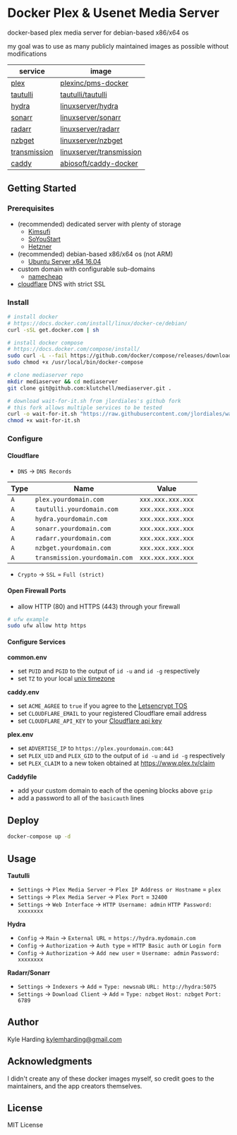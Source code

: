 # Docker Plex & Usenet Media Server #

docker-based plex media server for debian-based x86/x64 os 

my goal was to use as many publicly maintained images as possible without modifications

|service|image|
|---|---|
|[plex](https://plex.tv)|[plexinc/pms-docker](https://hub.docker.com/r/plexinc/pms-docker/)|
|[tautulli](http://tautulli.com/)|[tautulli/tautulli](https://hub.docker.com/r/tautulli/tautulli/)|
|[hydra](https://nzbhydra.com/)|[linuxserver/hydra](https://hub.docker.com/r/linuxserver/hydra/)|
|[sonarr](https://sonarr.tv)|[linuxserver/sonarr](https://hub.docker.com/r/linuxserver/sonarr/)|
|[radarr](https://radarr.video)|[linuxserver/radarr](https://hub.docker.com/r/linuxserver/radarr/)|
|[nzbget](https://nzbget.net)|[linuxserver/nzbget](https://hub.docker.com/r/linuxserver/nzbget/)|
|[transmission](https://transmissionbt.com)|[linuxserver/transmission](https://hub.docker.com/r/linuxserver/transmission/)|
|[caddy](https://caddyserver.com/)|[abiosoft/caddy-docker](https://hub.docker.com/r/abiosoft/caddy/)|

## Getting Started

### Prerequisites

* (recommended) dedicated server with plenty of storage
  * [Kimsufi](https://www.kimsufi.com/ca/en/servers.xml)
  * [SoYouStart](https://www.soyoustart.com/ca/en/essential-servers/)
  * [Hetzner](https://www.hetzner.com/sb?country=us)
* (recommended) debian-based x86/x64 os (not ARM)
  * [Ubuntu Server x64 16.04](https://www.ubuntu.com/download/server)
* custom domain with configurable sub-domains
  * [namecheap](https://www.namecheap.com/)
* [cloudflare](https://www.cloudflare.com/) DNS with strict SSL

### Install

```bash
# install docker
# https://docs.docker.com/install/linux/docker-ce/debian/
curl -sSL get.docker.com | sh

# install docker compose
# https://docs.docker.com/compose/install/
sudo curl -L --fail https://github.com/docker/compose/releases/download/1.21.2/run.sh -o /usr/local/bin/docker-compose
sudo chmod +x /usr/local/bin/docker-compose

# clone mediaserver repo
mkdir mediaserver && cd mediaserver
git clone git@github.com:klutchell/mediaserver.git .

# download wait-for-it.sh from jlordiales's github fork
# this fork allows multiple services to be tested
curl -o wait-for-it.sh "https://raw.githubusercontent.com/jlordiales/wait-for-it/master/wait-for-it.sh"
chmod +x wait-for-it.sh
```

### Configure

#### Cloudflare

* `DNS` -> `DNS Records`

|Type|Name|Value|
|---|---|---|
|`A`|`plex.yourdomain.com`|`xxx.xxx.xxx.xxx`|
|`A`|`tautulli.yourdomain.com`|`xxx.xxx.xxx.xxx`|
|`A`|`hydra.yourdomain.com`|`xxx.xxx.xxx.xxx`|
|`A`|`sonarr.yourdomain.com`|`xxx.xxx.xxx.xxx`|
|`A`|`radarr.yourdomain.com`|`xxx.xxx.xxx.xxx`|
|`A`|`nzbget.yourdomain.com`|`xxx.xxx.xxx.xxx`|
|`A`|`transmission.yourdomain.com`|`xxx.xxx.xxx.xxx`|

* `Crypto` -> `SSL` = `Full (strict)`

#### Open Firewall Ports

* allow HTTP (80) and HTTPS (443) through your firewall
```bash
# ufw example
sudo ufw allow http https
```

#### Configure Services

**common.env**
* set `PUID` and `PGID` to the output of `id -u` and `id -g` respectively
* set `TZ` to your local [unix timezone](https://en.wikipedia.org/wiki/List_of_tz_database_time_zones)

**caddy.env**
* set `ACME_AGREE` to `true` if you agree to the [Letsencrypt TOS](https://docs.google.com/viewer?url=https%3A%2F%2Fletsencrypt.org%2Fdocuments%2F2017.11.15-LE-SA-v1.2.pdf&pdf=true)
* set `CLOUDFLARE_EMAIL` to your registered Cloudflare email address
* set `CLOUDFLARE_API_KEY` to your [Cloudflare api key](https://support.cloudflare.com/hc/en-us/articles/200167836-Where-do-I-find-my-Cloudflare-API-key-)

**plex.env**
* set `ADVERTISE_IP` to `https://plex.yourdomain.com:443`
* set `PLEX_UID` and `PLEX_GID` to the output of `id -u` and `id -g` respectively
* set `PLEX_CLAIM` to a new token obtained at https://www.plex.tv/claim

**Caddyfile**
* add your custom domain to each of the opening blocks above `gzip`
* add a password to all of the `basicauth` lines

## Deploy

```bash
docker-compose up -d
```

## Usage

**Tautulli**
* `Settings` -> `Plex Media Server` -> `Plex IP Address or Hostname` = `plex`
* `Settings` -> `Plex Media Server` -> `Plex Port` = `32400`
* `Settings` -> `Web Interface` -> `HTTP Username: admin` `HTTP Password: xxxxxxxx`

**Hydra**
* `Config` -> `Main` -> `External URL` = `https://hydra.mydomain.com`
* `Config` -> `Authorization` -> `Auth type` = `HTTP Basic auth` or `Login form`
* `Config` -> `Authorization` -> `Add new user` = `Username: admin` `Password: xxxxxxxx`

**Radarr/Sonarr**
* `Settings` -> `Indexers` -> `Add` = `Type: newsnab` `URL: http://hydra:5075`
* `Settings` -> `Download Client` -> `Add` = `Type: nzbget` `Host: nzbget` `Port: 6789`

## Author

Kyle Harding <kylemharding@gmail.com>

## Acknowledgments

I didn't create any of these docker images myself, so credit goes to the
maintainers, and the app creators themselves.

## License

MIT License